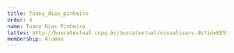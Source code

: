 ```yaml
---
title: Tuany_dias_pinheiro
order: 4
name: Tuany Dias Pinheiro
lattes: http://buscatextual.cnpq.br/buscatextual/visualizacv.do?id=K8596661Z7
membership: Alumna
---
```



